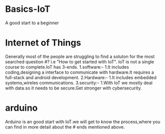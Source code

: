 # Basics-IoT
A good start to a beginner
# Internet of Things
Generally most of the people are struggling to find a soluton for the most searched question #? i.e "How to get started with IoT".
IoT is not a single course to complete.IoT has 3-ends.
1.software:-
  1.It includes coding,designing a interface to communicate with hardware.It requires a full-stack and android development.
2.Hardware:-
  1.It includes embedded systems,wireles communications.
3.security:-
     1.With IoT we mostly deal with data.so it needs to be secure.Get stronger with cybersecurity.
     
# arduino
Arduino is an good start with IoT.we will get to know the process,where you can find in more detail about the # ends mentioned above.
